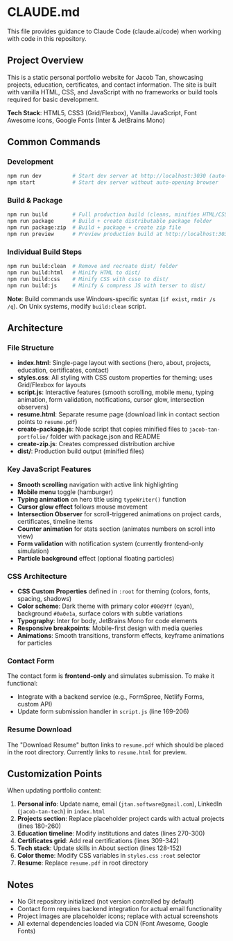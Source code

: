 # CLAUDE.md

This file provides guidance to Claude Code (claude.ai/code) when working with code in this repository.

## Project Overview

This is a static personal portfolio website for Jacob Tan, showcasing projects, education, certificates, and contact information. The site is built with vanilla HTML, CSS, and JavaScript with no frameworks or build tools required for basic development.

**Tech Stack**: HTML5, CSS3 (Grid/Flexbox), Vanilla JavaScript, Font Awesome icons, Google Fonts (Inter & JetBrains Mono)

## Common Commands

### Development
```bash
npm run dev          # Start dev server at http://localhost:3030 (auto-opens browser)
npm start            # Start dev server without auto-opening browser
```

### Build & Package
```bash
npm run build        # Full production build (cleans, minifies HTML/CSS/JS)
npm run package      # Build + create distributable package folder
npm run package:zip  # Build + package + create zip file
npm run preview      # Preview production build at http://localhost:3030
```

### Individual Build Steps
```bash
npm run build:clean  # Remove and recreate dist/ folder
npm run build:html   # Minify HTML to dist/
npm run build:css    # Minify CSS with csso to dist/
npm run build:js     # Minify & compress JS with terser to dist/
```

**Note**: Build commands use Windows-specific syntax (`if exist`, `rmdir /s /q`). On Unix systems, modify `build:clean` script.

## Architecture

### File Structure
- **index.html**: Single-page layout with sections (hero, about, projects, education, certificates, contact)
- **styles.css**: All styling with CSS custom properties for theming; uses Grid/Flexbox for layouts
- **script.js**: Interactive features (smooth scrolling, mobile menu, typing animation, form validation, notifications, cursor glow, intersection observers)
- **resume.html**: Separate resume page (download link in contact section points to `resume.pdf`)
- **create-package.js**: Node script that copies minified files to `jacob-tan-portfolio/` folder with package.json and README
- **create-zip.js**: Creates compressed distribution archive
- **dist/**: Production build output (minified files)

### Key JavaScript Features
- **Smooth scrolling** navigation with active link highlighting
- **Mobile menu** toggle (hamburger)
- **Typing animation** on hero title using `typeWriter()` function
- **Cursor glow effect** follows mouse movement
- **Intersection Observer** for scroll-triggered animations on project cards, certificates, timeline items
- **Counter animation** for stats section (animates numbers on scroll into view)
- **Form validation** with notification system (currently frontend-only simulation)
- **Particle background** effect (optional floating particles)

### CSS Architecture
- **CSS Custom Properties** defined in `:root` for theming (colors, fonts, spacing, shadows)
- **Color scheme**: Dark theme with primary color `#00d9ff` (cyan), background `#0a0e1a`, surface colors with subtle variations
- **Typography**: Inter for body, JetBrains Mono for code elements
- **Responsive breakpoints**: Mobile-first design with media queries
- **Animations**: Smooth transitions, transform effects, keyframe animations for particles

### Contact Form
The contact form is **frontend-only** and simulates submission. To make it functional:
- Integrate with a backend service (e.g., FormSpree, Netlify Forms, custom API)
- Update form submission handler in `script.js` (line 169-206)

### Resume Download
The "Download Resume" button links to `resume.pdf` which should be placed in the root directory. Currently links to `resume.html` for preview.

## Customization Points

When updating portfolio content:
1. **Personal info**: Update name, email (`jtan.software@gmail.com`), LinkedIn (`jacob-tan-tech`) in `index.html`
2. **Projects section**: Replace placeholder project cards with actual projects (lines 180-260)
3. **Education timeline**: Modify institutions and dates (lines 270-300)
4. **Certificates grid**: Add real certifications (lines 309-342)
5. **Tech stack**: Update skills in About section (lines 128-152)
6. **Color theme**: Modify CSS variables in `styles.css` `:root` selector
7. **Resume**: Replace `resume.pdf` in root directory

## Notes
- No Git repository initialized (not version controlled by default)
- Contact form requires backend integration for actual email functionality
- Project images are placeholder icons; replace with actual screenshots
- All external dependencies loaded via CDN (Font Awesome, Google Fonts)